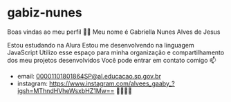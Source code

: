 # gabiz-nunes
Boas vindas ao meu perfil 💙💙
Meu nome é Gabriella Nunes Alves de Jesus 

Estou estudando na Alura
Estou me desenvolvendo na linguagem JavaScript
Utilizo esse espaço para minha organização e compartilhamento dos meu projetos desenvolvidos
Você pode entrar em contato comigo 📫

- email: 00001101801864SP@al.educacao.sp.gov.br
- instagram: https://www.instagram.com/alvees_gaaby_?igsh=MThndHVheWsxbHZ1Mw==
  🦇🍎🇧🇷
